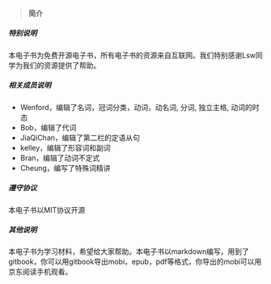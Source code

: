 > #### 简介

##### 特别说明
本电子书为免费开源电子书，所有电子书的资源来自互联网。我们特别感谢Lsw同学为我们的资源提供了帮助。

##### 相关成员说明
- Wenford，编辑了名词，冠词分类，动词，动名词, 分词, 独立主格, 动词的时态
- Bob，编辑了代词
- JiaQiChan，编辑了第二栏的定语从句
- kelley，编辑了形容词和副词
- Bran，编辑了动词不定式
- Cheung，编写了特殊词精讲

##### 遵守协议
本电子书以MIT协议开源

##### 其他说明
本电子书为学习材料，希望给大家帮助。本电子书以markdown编写，用到了gitbook，你可以用gitbook导出mobi，epub，pdf等格式，你导出的mobi可以用京东阅读手机观看。

